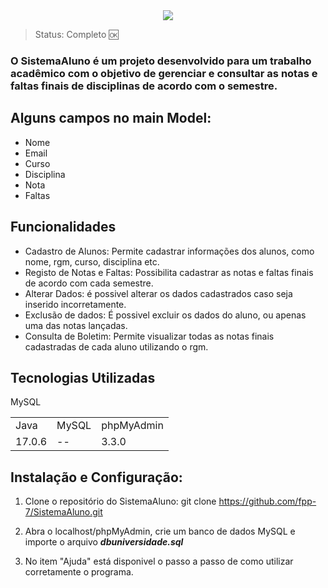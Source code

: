 <center><img src="https://github.com/fpp-7/SistemaAluno/assets/113952536/2f56ab93-77b8-40fe-b195-128321397e7a"></center>

> Status: Completo 🆗

### O SistemaAluno é um projeto desenvolvido para um trabalho acadêmico com o objetivo de gerenciar e consultar as notas e faltas finais de disciplinas de acordo com o semestre.


## Alguns campos no main Model:
+ Nome
+ Email
+ Curso
+ Disciplina
+ Nota
+ Faltas

## Funcionalidades
+ Cadastro de Alunos: Permite cadastrar informações dos alunos, como nome, rgm, curso, disciplina etc.
+ Registo de Notas e Faltas: Possibilita cadastrar as notas e faltas finais de acordo com cada semestre. 
+ Alterar Dados: é possivel alterar os dados cadastrados caso seja inserido incorretamente.
+ Exclusão de dados: É possivel excluir os dados do aluno, ou apenas uma das notas lançadas.
+ Consulta de Boletim: Permite visualizar todas as notas finais cadastradas de cada aluno utilizando o rgm.

## Tecnologias Utilizadas

<table>
  <tr>
    <td>Java</td>
    <td>MySQL</td>
    <td>phpMyAdmin</td>
  </tr>
  
  <tr>
    <td>17.0.6</td>
    <td>--</td>
    <td>3.3.0</td>
  </tr>
 MySQL
</table>

## Instalação e Configuração:
1. Clone o repositório do SistemaAluno: git clone https://github.com/fpp-7/SistemaAluno.git

2. Abra o localhost/phpMyAdmin, crie um banco de dados MySQL e importe o arquivo **_dbuniversidade.sql_**

3. No item "Ajuda" está disponivel o passo a passo de como utilizar corretamente o programa.

